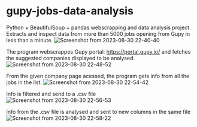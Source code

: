 # gupy-jobs-data-analysis
Python + BeautifulSoup + pandas webscrapping and data analysis project. Extracts and inspect data from more than 5000 jobs opening from Gupy in less than a minute.
![Screenshot from 2023-08-30 22-40-40](https://github.com/vdamasceno04/gupy-jobs-data-analysis/assets/101156671/da4a1cdf-7524-4c84-8829-98d6c6a2a225)

The program webscrappes Gupy portal: https://portal.gupy.io/ and fetches the suggested companies displayed to be analysed.
![Screenshot from 2023-08-30 22-48-52](https://github.com/vdamasceno04/gupy-jobs-data-analysis/assets/101156671/99047d47-db55-4874-a469-633398033c86)

From the given company page acessed, the program gets info from all the jobs in the list.
![Screenshot from 2023-08-30 22-54-42](https://github.com/vdamasceno04/gupy-jobs-data-analysis/assets/101156671/395c8d7c-415d-41b8-a194-2bb33364d312)

Info is filtered and send to a .csv file
![Screenshot from 2023-08-30 22-56-53](https://github.com/vdamasceno04/gupy-jobs-data-analysis/assets/101156671/8894d187-746b-4a68-a01d-d6c0eb9298dd)

Info from the .csv file is analysed and sent to new columns in the same file
![Screenshot from 2023-08-30 22-58-22](https://github.com/vdamasceno04/gupy-jobs-data-analysis/assets/101156671/031c8f06-66a5-4cf7-91dc-72b18764d07b)
